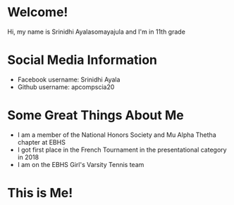 # Welcome!  

Hi, my name is Srinidhi Ayalasomayajula and I'm in 11th grade 

# Social Media Information
- Facebook username: Srinidhi Ayala
- Github username: apcompscia20

# Some Great Things About Me
- I am a member of the National Honors Society and Mu Alpha Thetha chapter at EBHS
- I got first place in the French Tournament in the presentational category in 2018
- I am on the EBHS Girl's Varsity Tennis team 

# This is Me!
